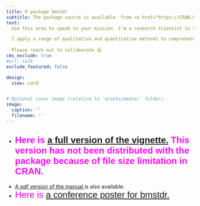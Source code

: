 ```yaml
---
title: R package bmstdr
subtitle: The package source is available  from <a href="https://CRAN.R-project.org/package=bmstdr"> CRAN  </a> and <a href="https://github.com/sujit-sahu/bmstdr/"> github.  </a> Here is   <a href="/bmbook/bmstdr-full_vignette.html"> a full version of the vignette.</a>
text:
  Use this area to speak to your mission. I'm a research scientist in the Moonshot team at DeepMind. I blog about machine learning, deep learning, and moonshots.

  I apply a range of qualitative and quantitative methods to comprehensively investigate the role of science and technology in the economy.
  
  Please reach out to collaborate 😃
cms_exclude: true
#url: talk
exclude_featured: false

design:
  view: card


# Optional cover image (relative to `assets/media/` folder).
image:
  caption: ''
  filename: ''
---
```


<ul>
<li>
<h2>
<font color="#FF00FF" face="arial" size="5"> Here is   <a href="/bmbook/bmstdr-full_vignette.html"> a full version of the vignette.</a> This version has not been distributed with the package because of file size limitation in CRAN.</a> </font>
</h2>

<li> <a href="/bmbook/bmstdr_0.3.0.manual.pdf"> A pdf version of the manual </a> is also available. </li>

<li>
<font color="#FF00FF" face="arial" size="5"> Here is   <a href="/bmbook/bmstdr_poster.pdf"> a conference poster for bmstdr.</a>
</li>



</ul>